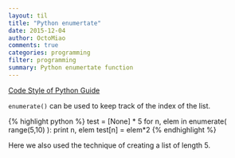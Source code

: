 ```yaml
---
layout: til
title: "Python enumertate"
date: 2015-12-04
author: OctoMiao
comments: true
categories: programming
filter: programming
summary: Python enumertate function
---
```


[Code Style of Python Guide](http://docs.python-guide.org/en/latest/writing/style/)

`enumerate()` can be used to keep track of the index of the list.

{% highlight python %}
test = [None] * 5
for n, elem in enumerate( range(5,10) ):
    print n, elem
    test[n] = elem*2
{% endhighlight %}

Here we also used the technique of creating a list of length 5.
